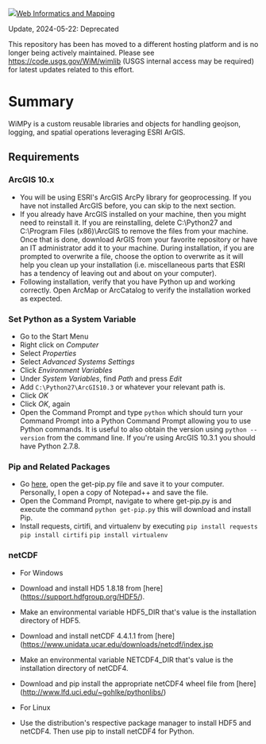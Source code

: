 <a href="https://wim.usgs.gov/#/">
	<span><img src="https://wim.usgs.gov/visuals/branding/wimvector.png">Web Informatics and Mapping</span>
</a>

Update, 2024-05-22: Deprecated

This repository has been has moved to a different hosting platform and is no longer being actively maintained. Please see https://code.usgs.gov/WiM/wimlib (USGS internal access may be required) for latest updates related to this effort.

# Summary
WiMPy is a custom reusable libraries and objects for handling geojson, logging, and spatial operations leveraging ESRI ArGIS.

## Requirements

### ArcGIS 10.x
* You will be using ESRI's ArcGIS ArcPy library for geoprocessing. If you have not installed ArcGIS before, you can skip to the next section.
* If you already have ArcGIS installed on your machine, then you might need to reinstall it. If you are reinstalling, delete C:\Python27 and C:\Program Files (x86)\ArcGIS to remove the files from your machine. Once that is done, download ArGIS from your favorite repository or have an IT administrator add it to your machine. During installation, if you are prompted to overwrite a file, choose the option to overwrite as it will help you clean up your installation (i.e. miscellaneous parts that ESRI has a tendency of leaving out and about on your computer).
* Following installation, verify that you have Python up and working correctly. Open ArcMap or ArcCatalog to verify the installation worked as expected. 

### Set Python as a System Variable
* Go to the Start Menu
* Right click on _Computer_
* Select _Properties_
* Select _Advanced Systems Settings_
* Click _Environment Variables_
* Under _System Variables_, find _Path_ and press _Edit_
* Add `C:\Python27\ArcGIS10.3` or whatever your relevant path is.
* Click _OK_
* Click _OK_, again
* Open the Command Prompt and type `python` which should turn your Command Prompt into a Python Command Prompt allowing you to use Python commands. It is useful to also obtain the version using `python --version` from the command line. If you're using ArcGIS 10.3.1 you should have Python 2.7.8.

### Pip and Related Packages
* Go [here](https://pip.pypa.io/en/stable/installing/), open the get-pip.py file and save it to your computer. Personally, I open a copy of Notepad++ and save the file.
* Open the Command Prompt, navigate to where get-pip.py is and execute the command `python get-pip.py` this will download and install Pip.
* Install requests, cirtifi, and virtualenv by executing `pip install requests` `pip install cirtifi` `pip install virtualenv`

### netCDF
* For Windows
* Download and install HD5 1.8.18 from [here]
(https://support.hdfgroup.org/HDF5/).
* Make an environmental variable HDF5_DIR that's value is the installation directory of HDF5.
* Download and install netCDF 4.4.1.1 from [here]
(https://www.unidata.ucar.edu/downloads/netcdf/index.jsp
* Make an environmental variable NETCDF4_DIR that's value is the installation directory of netCDF4.
* Download and pip install the appropriate netCDF4 wheel file from [here] (http://www.lfd.uci.edu/~gohlke/pythonlibs/)

* For Linux
* Use the distribution's respective package manager to install HDF5 and netCDF4.  Then use pip to install netCDF4 for Python.

